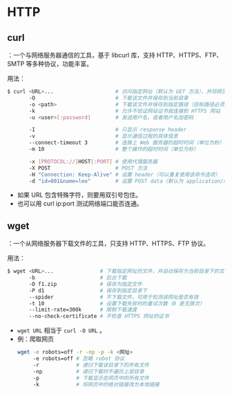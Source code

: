 # HTTP

## curl

：一个与网络服务器通信的工具，基于 libcurl 库，支持 HTTP、HTTPS、FTP、SMTP 等多种协议，功能丰富。

用法：
```sh
$ curl <URL>...                    # 访问指定网址（默认为 GET 方法），并将网页内容打印到 stdout 上
       -O                          # 下载该文件并保存到当前目录
       -o <path>                   # 下载该文件并保存到指定路径（目标路径必须已存在）
       -k                          # 允许不验证网站证书就连接到 HTTPS 网站
       -u <user>[:password]        # 发送用户名，或者用户名加密码

       -I                          # 只显示 response header
       -v                          # 显示通信过程的具体信息
       --connect-timeout 3         # 连接上 Web 服务器的超时时间（单位为秒）
       -m 10                       # 整个操作的超时时间（单位为秒）

       -x [PROTOCOL://]HOST[:PORT] # 使用代理服务器
       -X POST                     # POST 方法
       -H "Connection: Keep-Alive" # 设置 header（可以重复使用该命令选项）
       -d "id=001&name=leo"        # 设置 POST data（默认为 application/x-www-form-urlencoded 格式）
```
- 如果 URL 包含特殊字符，则要用双引号包住。
- 也可以用 curl ip:port 测试网络端口能否连通。

## wget

：一个从网络服务器下载文件的工具，只支持 HTTP、HTTPS、FTP 协议。

用法：
```sh
$ wget <URL>...               # 下载指定网址的文件，并自动保存为当前目录下的文件或目录
       -b                     # 后台下载
       -O f1.zip              # 保存为指定文件
       -P d1                  # 保存到指定目录下
       --spider               # 不下载文件，可用于检测该网址是否有效
       -t 10                  # 设置下载失败时的重试次数（0 是无限次）
       --limit-rate=300k      # 限制下载速度
       --no-check-certificate # 不检查 HTTPS 网址的证书
```
- `wget URL` 相当于 `curl -O URL` 。
- 例：爬取网页
    ```sh
    wget -e robots=off -r -np -p -k <网址>
         -e robots=off # 忽略 robot 协议
         -r            # 递归下载该目录下的所有文件
         -np           # 递归下载时不遍历上层目录
         -p            # 下载显示在网页中的所有文件
         -k            # 将网页中的绝对链接改为本地链接
    ```
